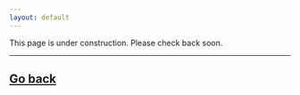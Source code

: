 ```yaml
---
layout: default
---
```


This page is under construction. Please check back soon.

---

## [Go back](/)
